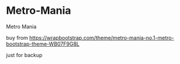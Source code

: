 Metro-Mania
===========

Metro Mania

buy from https://wrapbootstrap.com/theme/metro-mania-no.1-metro-bootstrap-theme-WB07F9G8L

just for backup
